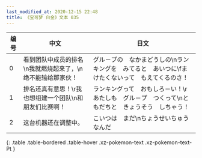 ```yaml
---
last_modified_at: 2020-12-15 22:48
title: 《宝可梦 白金》文本 035
---
```

| 编号 | 中文 | 日文 |
| ---- | ---- | ---- |
| 0 | 看到团队中成员的排名\n我就燃烧起来了，\n绝不能输给那家伙！ | グル－プの　なかまどうしの\nランキングを　みてると　あいつに\fまけたくないって　もえてくるのさ！ |
| 1 | 排名还真有意思！\r我也想组建一个团队\n和朋友们比赛啊！ | ランキングって　おもしろ－い！\rあたしも　グル－プ　つくって\nともだちと　きょうそう　しちゃう！ |
| 2 | 这台机器还在调整中。 | こいつは　まだ\nちょうせいちゅう　なんだ |
{: .table .table-bordered .table-hover .xz-pokemon-text .xz-pokemon-text-Pt }